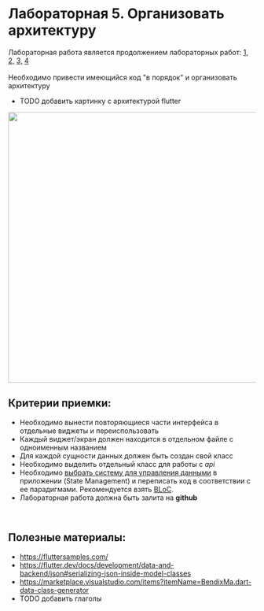 # Лабораторная 5. Организовать архитектуру
Лабораторная работа является продолжением лабораторных работ: [1,](./Lab01.md) [2,](./Lab02.md) [3,](./Lab03.md) [4](./Lab04.md)
<br>
<br>
Необходимо привести имеющийся код "в порядок" и организовать архитектуру

* TODO добавить картинку с архитектурой flutter 
<p align="center">
  <img src="../Images/flutter_arch.png" width="550">
</p>

## Критерии приемки:

- Необходимо вынести повторяющиеся части интерфейса в отдельные виджеты и переиспользовать
- Каждый виджет/экран должен находится в отдельном файле с одноименным названием
- Для каждой сущности данных должен быть создан свой класс
- Необходимо выделить отдельный класс для работы с _api_
- Необходимо [выбрать систему для управления данными](https://flutter.dev/docs/development/data-and-backend/state-mgmt/options) в приложении (State Management) и переписать код в соответствии с ее парадигмами. Рекомендуется взять [BLoC](https://flutter.dev/docs/development/data-and-backend/state-mgmt/options#bloc--rx).
- Лабораторная работа должна быть залита на **github**

<br>

## Полезные материалы:

- https://fluttersamples.com/
- https://flutter.dev/docs/development/data-and-backend/json#serializing-json-inside-model-classes
- https://marketplace.visualstudio.com/items?itemName=BendixMa.dart-data-class-generator
- TODO добавить глаголы 
